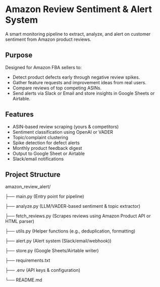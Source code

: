 #  Amazon Review Sentiment & Alert System

A smart monitoring pipeline to extract, analyze, and alert on customer sentiment from Amazon product reviews.


## Purpose

Designed for Amazon FBA sellers to:

- Detect product defects early through negative review spikes.
- Gather feature requests and improvement ideas from real users.
- Compare reviews of top competing ASINs.
- Send alerts via Slack or Email and store insights in Google Sheets or Airtable.


## Features

- ASIN-based review scraping (yours & competitors)
- Sentiment classification using OpenAI or VADER
- Topic/complaint clustering
- Spike detection for defect alerts
- Monthly product feedback digest
- Output to Google Sheet or Airtable
- Slack/email notifications


## Project Structure

amazon_review_alert/

├── main.py                (Entry point for pipeline)

├── analyze.py             (LLM/VADER-based sentiment & topic extractor)

├── fetch_reviews.py       (Scrapes reviews using Amazon Product API or HTML parser)

├── utils.py               (Helper functions (e.g., deduplication, formatting)

├── alert.py               (Alert system (Slack/email/webhook))

├── store.py               (Google Sheets/Airtable writer)

├── requirements.txt

├── .env                   (API keys & configuration)

└── README.md

